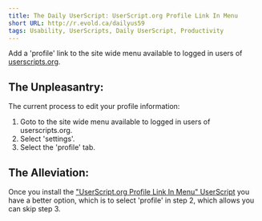 ```yaml
---
title: The Daily UserScript: UserScript.org Profile Link In Menu
short URL: http://r.evold.ca/dailyus59
tags: Usability, UserScripts, Daily UserScript, Productivity
---
```

Add a 'profile' link to the site wide menu available to logged in users of <a title="userscripts.org" rel="external nofollow" target="_blank" href="http://userscripts.org">userscripts.org</a>.
</p>

<h2>The Unpleasantry:</h2>
<p>
The current process to edit your profile information:
</p><ol>
<li>Goto to the site wide menu available to logged in users of userscripts.org.</li>
<li>Select 'settings'.</li>
<li>Select the 'profile' tab.</li>
</ol>
<p></p>

<h2>The Alleviation:</h2>
<p>
Once you install the <a href="http://userscripts.org/scripts/show/59261" title="UserScript.org Profile Link In Menu" rel="external nofollow" target="_blank" rev="vote-for">"UserScript.org Profile Link In Menu" UserScript</a> you have a better option, which is to select 'profile' in step 2, which allows you can skip step 3.
</p>
